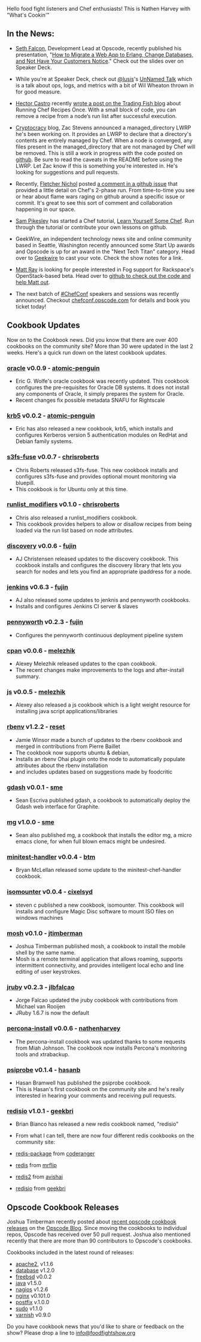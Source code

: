 Hello food fight listeners and Chef enthusiasts! This is Nathen Harvey with "What's Cookin'"

## In the News:

* [Seth Falcon](http://twitter.com/sfalcon), Development Lead at Opscode, recently published his presentation, "[How to Migrate a Web App to Erlang, Change Databases, and Not Have Your Customers Notice](http://speakerdeck.com/u/sfalcon/p/how-to-migrate-a-web-app-to-erlang-change-databases-and-not-have-your-customers-notice)."  Check out the slides over on Speaker Deck.

* While you're at Speaker Deck, check out [@lusis](http://twitter.com/lusis)'s [UnNamed Talk](http://speakerdeck.com/u/lusis/p/the-unnamed-talk) which is a talk about ops, logs, and metrics with a bit of Wil Wheaton thrown in for good measure. 

* [Hector Castro](http://twitter.com/hectcastro) recently [wrote a post on the Trading Fish blog](http://hectcastro.me/2012/03/31/running-chef-recipes-once.html) about Running Chef Recipes Once.  With a small block of code, you can remove a recipe from a node’s run list after successful execution.

* [Cryptocracy](http://www.cryptocracy.com/blog/2012/04/07/chef-lwrp-managed-directory/) blog, Zac Stevens announced a managed_directory LWRP he's been working on.  It provides an LWRP to declare that a directory's contents are entirely managed by Chef. When a node is converged, any files present in the managed_directory that are not managed by Chef will be removed.  This is still a work in progress with the code posted on [github](https://github.com/zts/chef-cookbook-managed_directory).  Be sure to read the caveats in the README before using the LWRP.  Let Zac know if this is something you're interested in.  He's looking for suggestions and pull requests.

* Recently, [Fletcher Nichol](http://twitter.com/fnichol) posted [a comment in a github issue](https://github.com/fnichol/chef-rbenv/issues/9#issuecomment-5035721) that provided a little detail on Chef's 2-phase run.   From time-to-time you see or hear about flame wars raging on github around a specific issue or commit.  It's great to see this sort of comment and collaboration happening in our space.

* [Sam Pikesley](http://twitter.com/pikesley) has started a Chef tutorial, [Learn Yourself Some Chef](http://pikesley.github.com/learn-yourself-some-chef/).  Run through the tutorial or contribute your own lessons on github.

* GeekWire, an independent technology news site and online community based in Seattle, Washington recently announced some Start Up awards and Opscode is up for an award in the "Next Tech Titan" category.  Head over to [Geekwire](http://www.geekwire.com/events/geekwire-presents-seattle-20-startup-awards/#custom) to cast your vote.  Check the show notes for a link.

* [Matt Ray](http://twitter.com/mattray) is looking for people interested in Fog support for Rackspace's OpenStack-based beta.  Head over to [github to check out the code and help Matt out](https://github.com/mattray/fog/tree/knife-rackspace).

* The next batch of [#ChefConf](http://twitter.com/chefconf) speakers and sessions was recently announced.  Checkout [chefconf.opscode.com](http://chefconf.opscode.com) for details and book you ticket today!


## Cookbook Updates

Now on to the Cookbook news.  Did you know that there are over 400 cookbooks on the community site?  More than 30 were updated in the last 2 weeks.  Here's a quick run down on the latest cookbook updates.

### [oracle](http://community.opscode.com/cookbooks/oracle) v0.0.9 - [atomic-penguin](http://community.opscode.com/users/atomic-penguin)
  
  * Eric G. Wolfe's oracle cookbook was recently updated.  This cookbook configures the pre-requisites for Oracle DB systems.  It does not install any components of Oracle, it simply prepares the system for Oracle.
  * Recent changes fix possible metadata SNAFU for Rightscale

### [krb5](http://community.opscode.com/cookbooks/krb5) v0.0.2 - [atomic-penguin](http://community.opscode.com/users/atomic-penguin)

  * Eric has also released a new cookbook, krb5, which installs and configures Kerberos version 5 authentication modules on RedHat and Debian family systems.


### [s3fs-fuse](http://community.opscode.com/cookbooks/s3fs-fuse) v0.0.7 - [chrisroberts](http://community.opscode.com/users/chrisroberts)
  
  * Chris Roberts released s3fs-fuse.  This new cookbook installs and configures s3fs-fuse and provides optional mount monitoring via bluepill.
  * This cookbook is for Ubuntu only at this time.

### [runlist_modifiers](http://community.opscode.com/cookbooks/runlist_modifiers) v0.1.0 - [chrisroberts](http://community.opscode.com/users/chrisroberts)
  
  * Chris also released a runlist_modifiers cookbook.
  * This cookbook provides helpers to allow or disallow recipes from being loaded via the run list based on node attributes.

### [discovery](http://community.opscode.com/cookbooks/discovery) v0.0.6 - [fujin](http://community.opscode.com/users/fujin)
  
  * AJ Christensen released updates to the discovery cookbook.  This cookbook installs and configures the discovery library that lets you search for nodes and lets you find an appropriate ipaddress for a node.

### [jenkins](http://community.opscode.com/cookbooks/jenkins) v0.6.3 - [fujin](http://community.opscode.com/users/fujin)

  * AJ also released some updates to jenknis and pennyworth cookbooks.
  * Installs and configures Jenkins CI server & slaves

### [pennyworth](http://community.opscode.com/cookbooks/pennyworth) v0.2.3 - [fujin](http://community.opscode.com/users/fujin)

  * Configures the pennyworth continuous deployment pipeline system

### [cpan](http://community.opscode.com/cookbooks/cpan) v0.0.6 - [melezhik](http://community.opscode.com/users/melezhik)
  
  * Alexey Melezhik released updates to the cpan cookbook.
  * The recent changes make improvements to the logs and after-install summary.

### [js](http://community.opscode.com/cookbooks/js) v0.0.5 - [melezhik](http://community.opscode.com/users/melezhik)
  
  * Alexey also released a js cookbook which is a light weight resource for installing java script applications/libraries

### [rbenv](http://community.opscode.com/cookbooks/rbenv) v1.2.2 - [reset](http://community.opscode.com/users/reset)
  
  * Jamie Winsor made a bunch of updates to the rbenv cookbook and merged in contributions from Pierre Baillet
  * The cookbook now supports ubuntu & debian,
  * Installs an rbenv Ohai plugin onto the node to automatically populate attributes about the rbenv installation
  * and includes updates based on suggestions made by foodcritic

### [gdash](http://community.opscode.com/cookbooks/gdash) v0.0.1 - [sme](http://community.opscode.com/users/sme)
  
  * Sean Escriva published gdash, a cookbook to automatically deploy the Gdash web interface for Graphite.

### [mg](http://community.opscode.com/cookbooks/mg) v1.0.0 - [sme](http://community.opscode.com/users/sme)
  
  * Sean also published mg, a cookbook that installs the editor mg, a micro emacs clone, for when full blown emacs might be undesired.

### [minitest-handler](http://community.opscode.com/cookbooks/minitest-handler) v0.0.4 - [btm](http://community.opscode.com/users/btm)
  
  * Bryan McLellan released some update to the minitest-chef-handler cookbook.

### [isomounter](http://community.opscode.com/cookbooks/isomounter) v0.0.4 - [cixelsyd](http://community.opscode.com/users/cixelsyd)
  
  * steven c published a new cookbook, isomounter.  This cookbook will installs and configure Magic Disc software to mount ISO files on windows machines

### [mosh](http://community.opscode.com/cookbooks/mosh) v0.1.0 - [jtimberman](http://community.opscode.com/users/jtimberman)
  
  * Joshua Timberman published mosh, a cookbook to install the mobile shell by the same name.
  * Mosh is a remote terminal application that allows roaming, supports intermittent connectivity, and provides intelligent local echo and line editing of user keystrokes.

### [jruby](http://community.opscode.com/cookbooks/jruby) v0.2.3 - [jlbfalcao](http://community.opscode.com/users/jlbfalcao)
  
  * Jorge Falcao updated the jruby cookbook with contributions from Michael van Rooijen
  * JRuby 1.6.7 is now the default

### [percona-install](http://community.opscode.com/cookbooks/percona-install) v0.0.6 - [nathenharvey](http://community.opscode.com/users/nathenharvey)

  * The percona-install cookbook was updated thanks to some requests from Miah Johnson.  The cookbook now installs Percona's monitoring tools and xtrabackup.

### [psiprobe](http://community.opscode.com/cookbooks/psiprobe) v0.1.4 - [hasanb](http://community.opscode.com/users/hasanb)

  * Hasan Bramwell has published the psiprobe cookbook.
  * This is Hasan's first cookbook on the community site and he's really interested in hearing your comments and receiving pull requests.

### [redisio](http://community.opscode.com/cookbooks/redisio) v1.0.1 - [geekbri](http://community.opscode.com/users/geekbri)

  * Brian Bianco has released a new redis cookbook named, "redisio"
  * From what I can tell, there are now four different redis cookbooks on the community site:

  * [redis-package](http://community.opscode.com/cookbooks/redis-package) from  [coderanger](http://community.opscode.com/users/coderanger)
  * [redis](http://community.opscode.com/cookbooks/redis) from [mrflip](http://community.opscode.com/users/mrflip)
  * [redis2](http://community.opscode.com/cookbooks/redis2) from  [avishai](http://community.opscode.com/users/avishai)
  * [redisio](http://community.opscode.com/cookbooks/redisio) from [geekbri](http://community.opscode.com/users/geekbri)
  
## Opscode Cookbook Releases

Joshua Timberman recently posted about [recent opscode cookbook releases](http://www.opscode.com/blog/2012/04/10/cookbook-releases/) on the [Opscode Blog](http://www.opscode.com/blog). Since moving the cookbooks to individual repos, Opscode has received over 50 pull request.  Joshua also mentioned recently that there are more than 90 contributors to Opscode's cookbooks.

Cookbooks included in the latest round of releases:

* [apache2](http://community.opscode.com/cookbooks/apache2), v1.1.6
* [database](http://community.opscode.com/cookbooks/database) v1.2.0
* [freebsd](http://community.opscode.com/cookbooks/freebsd) v0.0.2
* [java](http://community.opscode.com/cookbooks/java) v1.5.0
* [nagios](http://community.opscode.com/cookbooks/nagios) v1.2.6
* [nginx](http://community.opscode.com/cookbooks/nginx) v0.101.0
* [postfix](http://community.opscode.com/cookbooks/postfix) v.1.0.0
* [sudo](http://community.opscode.com/cookbooks/sudo) v1.1.0
* [varnish](http://community.opscode.com/cookbooks/varnish) v0.9.0

Do you have cookbook news that you'd like to share or feedback on the show?  Please drop a line to info@foodfightshow.org
